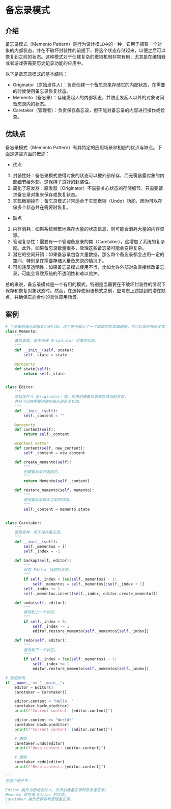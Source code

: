 # 备忘录模式

## 介绍
备忘录模式（Memento Pattern）是行为设计模式中的一种，它用于捕获一个对象的内部状态，并在不破坏封装性的前提下，将这个状态存储起来，以便之后可以恢复到之前的状态。这种模式对于创建复杂的撤销机制非常有用，尤其是在编辑器或者游戏等需要历史记录功能的应用中。

以下是备忘录模式的基本结构：

- Originator（原始发件人）：负责创建一个备忘录来存储它的内部状态，在需要的时候使用备忘录恢复状态。
- Memento（备忘录）：存储发起人的内部状态，并防止发起人以外的对象访问备忘录内的状态。
- Caretaker（管理者）：负责保存备忘录，但不能对备忘录的内容进行操作或检查。

## 优缺点
备忘录模式（Memento Pattern）有其特定的应用场景和相应的优点与缺点。下面是这些方面的概述：

- 优点
1. 封装性好：备忘录模式使得对象的状态可以被外部保存，而无需暴露对象的内部细节给外部，这保持了良好的封装性。
2. 简化了原发器：原发器（Originator）不需要关心状态的存储细节，只需要请求备忘录对象来保存或恢复状态。
3. 实现撤销操作：备忘录模式非常适合于实现撤销（Undo）功能，因为可以存储多个状态并在需要时恢复。

- 缺点
1. 内存消耗：如果系统频繁地保存大量的状态信息，则可能会消耗大量的内存资源。
2. 管理复杂性：需要有一个管理备忘录的类（Caretaker），这增加了系统的复杂度。此外，如果备忘录数量很多，管理这些备忘录可能会变得复杂。
3. 潜在的空间开销：如果备忘录包含大量数据，那么每个备忘录都会占用一定的空间，特别是在需要存储大量备忘录的情况下。
4. 可能违反透明性：如果备忘录模式使用不当，比如允许外部对象直接修改备忘录，可能会导致系统的不透明性和难以维护。

总的来说，备忘录模式是一个有用的模式，特别是当需要在不破坏封装性的情况下保存和恢复对象状态时。然而，在选择使用该模式之前，应考虑上述提到的潜在缺点，并确保它适合你的具体应用场景。

## 案例
```python
# 个简单的备忘录模式示例代码。这个例子展示了一个简单的文本编辑器，它可以保存和恢复文本内容
class Memento:
    """
    备忘录类，用于存储 Originator 对象的状态。
    """
    def __init__(self, state):
        self._state = state

    @property
    def state(self):
        return self._state


class Editor:
    """
    原始发件人（Originator）类，负责创建备忘录来存储当前状态，
    并且可以在需要时使用备忘录恢复状态。
    """
    def __init__(self):
        self._content = ""

    @property
    def content(self):
        return self._content

    @content.setter
    def content(self, new_content):
        self._content = new_content

    def create_memento(self):
        """
        创建备忘录并返回它。
        """
        return Memento(self._content)

    def restore_memento(self, memento):
        """
        使用备忘录恢复之前的状态。
        """
        self._content = memento.state


class Caretaker:
    """
    管理者类，用于保存备忘录。
    """
    def __init__(self):
        self._mementos = []
        self._index = -1

    def backup(self, editor):
        """
        保存 Editor 当前的状态。
        """
        if self._index < len(self._mementos) - 1:
            self._mementos = self._mementos[:self._index + 1]
        self._index += 1
        self._mementos.insert(self._index, editor.create_memento())

    def undo(self, editor):
        """
        撤销到上一个状态。
        """
        if self._index > 0:
            self._index -= 1
            editor.restore_memento(self._mementos[self._index])

    def redo(self, editor):
        """
        重做到下一个状态。
        """
        if self._index < len(self._mementos) - 1:
            self._index += 1
            editor.restore_memento(self._mementos[self._index])

# 使用示例
if __name__ == "__main__":
    editor = Editor()
    caretaker = Caretaker()

    editor.content = "Hello, "
    caretaker.backup(editor)
    print(f"Current content: {editor.content}")

    editor.content += "World!"
    caretaker.backup(editor)
    print(f"Current content: {editor.content}")

    # 撤销
    caretaker.undo(editor)
    print(f"Undo content: {editor.content}")

    # 重做
    caretaker.redo(editor)
    print(f"Redo content: {editor.content}")

'''
在这个例子中：

Editor 类作为原始发件人，负责创建备忘录和恢复备忘录。
Memento 类存储 Editor 的状态。
Caretaker 类负责保存和管理备忘录。
'''
```